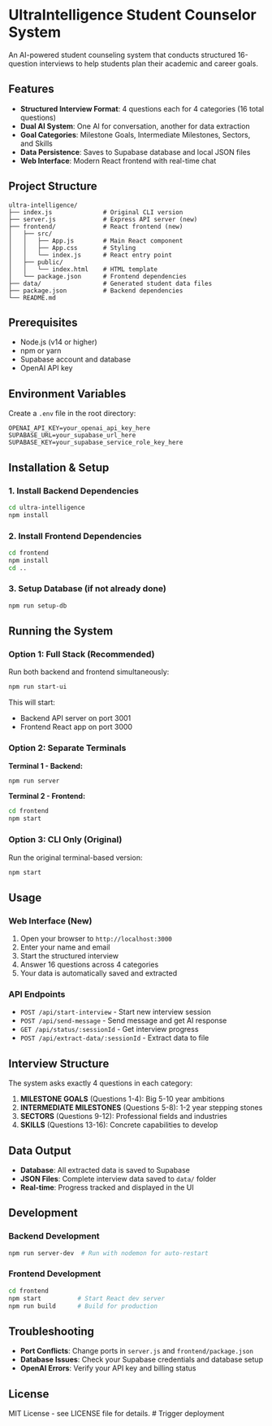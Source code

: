 # UltraIntelligence Student Counselor System

An AI-powered student counseling system that conducts structured 16-question interviews to help students plan their academic and career goals.

## Features

- **Structured Interview Format**: 4 questions each for 4 categories (16 total questions)
- **Dual AI System**: One AI for conversation, another for data extraction
- **Goal Categories**: Milestone Goals, Intermediate Milestones, Sectors, and Skills
- **Data Persistence**: Saves to Supabase database and local JSON files
- **Web Interface**: Modern React frontend with real-time chat

## Project Structure

```
ultra-intelligence/
├── index.js              # Original CLI version
├── server.js             # Express API server (new)
├── frontend/             # React frontend (new)
│   ├── src/
│   │   ├── App.js        # Main React component
│   │   ├── App.css       # Styling
│   │   └── index.js      # React entry point
│   ├── public/
│   │   └── index.html    # HTML template
│   └── package.json      # Frontend dependencies
├── data/                 # Generated student data files
├── package.json          # Backend dependencies
└── README.md
```

## Prerequisites

- Node.js (v14 or higher)
- npm or yarn
- Supabase account and database
- OpenAI API key

## Environment Variables

Create a `.env` file in the root directory:

```env
OPENAI_API_KEY=your_openai_api_key_here
SUPABASE_URL=your_supabase_url_here
SUPABASE_KEY=your_supabase_service_role_key_here
```

## Installation & Setup

### 1. Install Backend Dependencies

```bash
cd ultra-intelligence
npm install
```

### 2. Install Frontend Dependencies

```bash
cd frontend
npm install
cd ..
```

### 3. Setup Database (if not already done)

```bash
npm run setup-db
```

## Running the System

### Option 1: Full Stack (Recommended)

Run both backend and frontend simultaneously:

```bash
npm run start-ui
```

This will start:
- Backend API server on port 3001
- Frontend React app on port 3000

### Option 2: Separate Terminals

**Terminal 1 - Backend:**
```bash
npm run server
```

**Terminal 2 - Frontend:**
```bash
cd frontend
npm start
```

### Option 3: CLI Only (Original)

Run the original terminal-based version:

```bash
npm start
```

## Usage

### Web Interface (New)

1. Open your browser to `http://localhost:3000`
2. Enter your name and email
3. Start the structured interview
4. Answer 16 questions across 4 categories
5. Your data is automatically saved and extracted

### API Endpoints

- `POST /api/start-interview` - Start new interview session
- `POST /api/send-message` - Send message and get AI response
- `GET /api/status/:sessionId` - Get interview progress
- `POST /api/extract-data/:sessionId` - Extract data to file

## Interview Structure

The system asks exactly 4 questions in each category:

1. **MILESTONE GOALS** (Questions 1-4): Big 5-10 year ambitions
2. **INTERMEDIATE MILESTONES** (Questions 5-8): 1-2 year stepping stones
3. **SECTORS** (Questions 9-12): Professional fields and industries
4. **SKILLS** (Questions 13-16): Concrete capabilities to develop

## Data Output

- **Database**: All extracted data is saved to Supabase
- **JSON Files**: Complete interview data saved to `data/` folder
- **Real-time**: Progress tracked and displayed in the UI

## Development

### Backend Development

```bash
npm run server-dev  # Run with nodemon for auto-restart
```

### Frontend Development

```bash
cd frontend
npm start          # Start React dev server
npm run build      # Build for production
```

## Troubleshooting

- **Port Conflicts**: Change ports in `server.js` and `frontend/package.json`
- **Database Issues**: Check your Supabase credentials and database setup
- **OpenAI Errors**: Verify your API key and billing status

## License

MIT License - see LICENSE file for details.
#   T r i g g e r   d e p l o y m e n t  
 